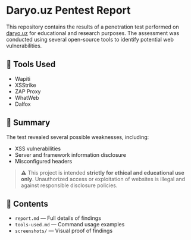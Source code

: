 # Daryo.uz Pentest Report

This repository contains the results of a penetration test performed on [daryo.uz](https://daryo.uz) for educational and research purposes. The assessment was conducted using several open-source tools to identify potential web vulnerabilities.

## 🔧 Tools Used
- Wapiti
- XSStrike
- ZAP Proxy
- WhatWeb
- Dalfox

## 📑 Summary
The test revealed several possible weaknesses, including:
- XSS vulnerabilities
- Server and framework information disclosure
- Misconfigured headers

> ⚠️ This project is intended **strictly for ethical and educational use only**. Unauthorized access or exploitation of websites is illegal and against responsible disclosure policies.

## 📂 Contents
- `report.md` — Full details of findings
- `tools-used.md` — Command usage examples
- `screenshots/` — Visual proof of findings
